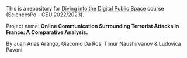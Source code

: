 This is a repository for [Diving into the Digital Public Space](https://courses.ceu.edu/courses/2022-2023/diving-digital-public-space-individual-behavioral-digital-traces-collective-social) course (SciencesPo - CEU 2022/2023). 

Project name: <b>Online Communication Surrounding Terrorist Attacks in France: A Comparative Analysis.</b>

By Juan Arias Arango, Giacomo Da Ros, Timur Naushirvanov & Ludovica Pavoni.

